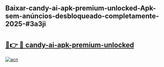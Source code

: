## Baixar-candy-ai-apk-premium-unlocked-Apk-sem-anúncios-desbloqueado-completamente-2025-#3a3ji

# <h2><a href="https://ainizakaria.my?title=candy-ai-apk-premium-unlocked&ref=22M">🔗👉 🔴 candy-ai-apk-premium-unlocked</a></h2>

[![acn](https://github.com/user-attachments/assets/0f9c940e-d8b0-45ae-aac7-cd30a18b3e1c)](https://ainizakaria.my?title=candy-ai-apk-premium-unlocked&ref=22M)

